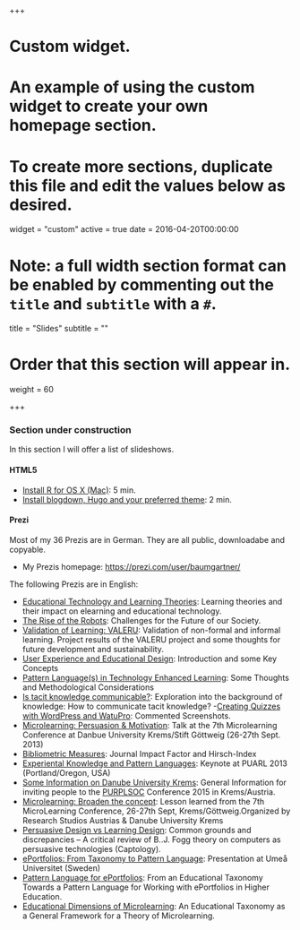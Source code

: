 +++
# Custom widget.
# An example of using the custom widget to create your own homepage section.
# To create more sections, duplicate this file and edit the values below as desired.
widget = "custom"
active = true
date = 2016-04-20T00:00:00

# Note: a full width section format can be enabled by commenting out the `title` and `subtitle` with a `#`.
title = "Slides"
subtitle = ""

# Order that this section will appear in.
weight = 60

+++
### Section under construction

In this section I will offer a list of slideshows.

#### HTML5

- [Install R for OS X (Mac)](/slide/install-r-mac.html): 5 min.
- [Install blogdown, Hugo and your preferred theme](/slide/install-blogdown.html): 2 min.

#### Prezi

Most of my 36 Prezis are in German. They are all public, downloadabe and copyable.

- My Prezis homepage: https://prezi.com/user/baumgartner/

The following Prezis are in English:

- [Educational Technology and Learning Theories](https://prezi.com/001fyapnapq7/educational-technology-and-learning-theories/): Learning theories and their impact on elearning and educational technology.
- [The Rise of the Robots](https://prezi.com/jtf6e8vgzfby/the-rise-of-the-robots/): Challenges for the Future of our Society.
- [Validation of Learning: VALERU](https://prezi.com/4fzqtpt3gayg/validation-of-learning-valeru/): Validation of non-formal and informal learning. Project results of the VALERU project and some thoughts for future development and sustainability.
- [User Experience and Educational Design](https://prezi.com/im9qfaesc1kh/user-experience-and-educational-design/): Introduction and some Key Concepts
- [Pattern Language(s) in Technology Enhanced Learning](https://prezi.com/eadauiwxb8g_/pattern-language-in-technology-enhanced-learning/): Some Thoughts and Methodological Considerations
- [Is tacit knowledge communicable?](https://prezi.com/h4kxnh3ynpzg/is-tacit-knowledge-communicable/): Exploration into the background of knowledge: How to communicate tacit knowledge?
-[Creating Quizzes with WordPress and WatuPro](https://prezi.com/q-a5z3w5kgu4/creating-quizzes-with-watupro/): Commented Screenshots.
- [Microlearning: Persuasion & Motivation](https://prezi.com/niyhsxu6u_yd/microlearning-persuasion-motivation/): Talk at the 7th Microlearning Conference at Danbue University Krems/Stift Göttweig (26-27th Sept. 2013)
- [Bibliometric Measures](https://prezi.com/fp_gqpjh_hof/bibliometric-measures/): Journal Impact Factor and Hirsch-Index
- [Experiental Knowledge and Pattern Languages](https://prezi.com/kzh9xg0t82zj/experiental-knowledge-and-pattern-languages/): Keynote at PUARL 2013 (Portland/Oregon, USA)
- [Some Information on Danube University Krems](https://prezi.com/wby9amu63qau/danube-university-krems/): General Information for inviting people to the [PURPLSOC](https://www.purplsoc.org/) Conference 2015 in Krems/Austria.
- [Microlearning: Broaden the concept](https://prezi.com/tdtxtyqymgk4/microlearning-broaden-the-concept/): Lesson learned from the 7th MicroLearning Conference, 26-27th Sept, Krems/Göttweig.Organized by Research Studios Austrias & Danube University Krems
- [Persuasive Design vs Learning Design](https://prezi.com/fcdpnqtixbjw/persuasive-design-vs-learning-design/): Common grounds and discrepancies – A critical review of B..J. Fogg theory on computers as persuasive technologies (Captology).
- [ePortfolios: From Taxonomy to Pattern Language](https://prezi.com/dmezzw3ul80d/eportfolios-from-taxonomy-to-pattern-language/): Presentation at Umeå Universitet (Sweden)
- [Pattern Language for ePortfolios](https://prezi.com/em2avk6tuw80/pattern-language-for-eportfolios/): From an Educational Taxonomy Towards a Pattern Language for Working with ePortfolios in Higher Education.
- [Educational Dimensions of Microlearning](https://prezi.com/wezfw3ndlhm8/educational-dimensions-of-microlearning/): An Educational Taxonomy as a General Framework for a Theory of Microlearning.
